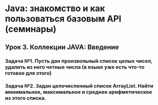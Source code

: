 # Java: знакомство и как пользоваться базовым API (семинары)
## Урок 3. Коллекции JAVA: Введение

### Задача №1. Пусть дан произвольный список целых чисел, удалить из него четные числа (в языке уже есть что-то готовое для этого)
### Задача №2. Задан целочисленный список ArrayList. Найти минимальное, максимальное и среднее арифметическое из этого списка.

